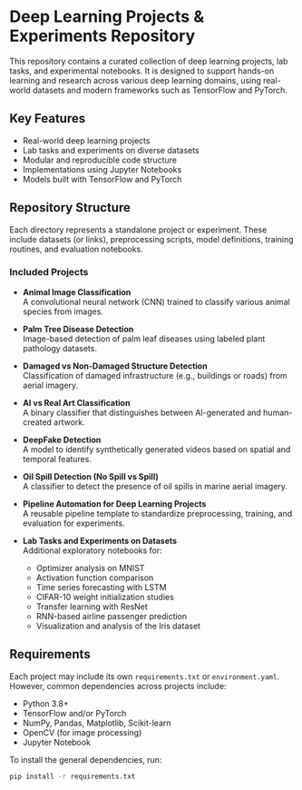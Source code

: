 # Deep Learning Projects & Experiments Repository

This repository contains a curated collection of deep learning projects, lab tasks, and experimental notebooks. It is designed to support hands-on learning and research across various deep learning domains, using real-world datasets and modern frameworks such as TensorFlow and PyTorch.

## Key Features

- Real-world deep learning projects
- Lab tasks and experiments on diverse datasets
- Modular and reproducible code structure
- Implementations using Jupyter Notebooks
- Models built with TensorFlow and PyTorch

## Repository Structure

Each directory represents a standalone project or experiment. These include datasets (or links), preprocessing scripts, model definitions, training routines, and evaluation notebooks.

### Included Projects

- **Animal Image Classification**  
  A convolutional neural network (CNN) trained to classify various animal species from images.

- **Palm Tree Disease Detection**  
  Image-based detection of palm leaf diseases using labeled plant pathology datasets.

- **Damaged vs Non-Damaged Structure Detection**  
  Classification of damaged infrastructure (e.g., buildings or roads) from aerial imagery.

- **AI vs Real Art Classification**  
  A binary classifier that distinguishes between AI-generated and human-created artwork.

- **DeepFake Detection**  
  A model to identify synthetically generated videos based on spatial and temporal features.

- **Oil Spill Detection (No Spill vs Spill)**  
  A classifier to detect the presence of oil spills in marine aerial imagery.

- **Pipeline Automation for Deep Learning Projects**  
  A reusable pipeline template to standardize preprocessing, training, and evaluation for experiments.

- **Lab Tasks and Experiments on Datasets**  
  Additional exploratory notebooks for:
  - Optimizer analysis on MNIST
  - Activation function comparison
  - Time series forecasting with LSTM
  - CIFAR-10 weight initialization studies
  - Transfer learning with ResNet
  - RNN-based airline passenger prediction
  - Visualization and analysis of the Iris dataset

## Requirements

Each project may include its own `requirements.txt` or `environment.yaml`. However, common dependencies across projects include:

- Python 3.8+
- TensorFlow and/or PyTorch
- NumPy, Pandas, Matplotlib, Scikit-learn
- OpenCV (for image processing)
- Jupyter Notebook

To install the general dependencies, run:

```bash
pip install -r requirements.txt
